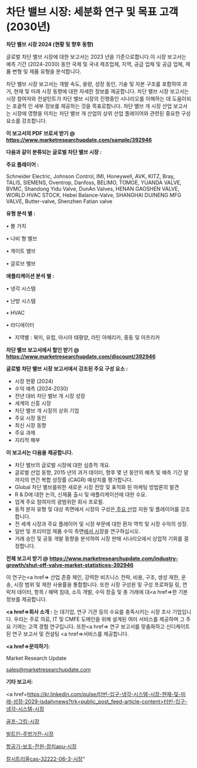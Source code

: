 # 차단 밸브 시장: 세분화 연구 및 목표 고객(2030년)

<strong>차단 밸브 시장 2024 (현황 및 향후 동향)</strong>

글로벌 차단 밸브 시장에 대한 보고서는 2023 년을 기준으로합니다.이 시장 보고서는 예측 기간 (2024-2030) 동안 국제 및 국내 제조업체, 지역, 공급 업체 및 공급 업체, 제품 변형 및 제품 유형을 분석합니다.

차단 밸브 시장 보고서는 개발 속도, 용량, 성장 동인, 기술 및 자본 구조를 포함하여 과거, 현재 및 미래 시장 동향에 대한 자세한 정보를 제공합니다. 차단 밸브 시장 보고서는 시장 참여자와 컨설턴트가 차단 밸브 시장의 진행중인 시나리오를 이해하는 데 도움이되는 포괄적 인 세부 정보를 제공하는 것을 목표로합니다. 차단 밸브 개 시장 산업 보고서는 시장에 영향을 미치는 차단 밸브 개 산업의 상위 산업 플레이어와 관련된 중요한 구성 요소를 강조합니다.



<strong>이 보고서의 PDF 브로셔 받기 @ <a href=https://www.marketresearchupdate.com/sample/392946>https://www.marketresearchupdate.com/sample/392946</a></strong>



<strong>다음과 같이 분류되는 글로벌 차단 밸브 시장 :</strong>



<strong>주요 플레이어 :</strong>

Schneider Electric, Johnson Control, IMI, Honeywell, AVK, KITZ, Bray, TALIS, SIEMENS, Oventrop, Danfoss, BELIMO, TOMOE, YUANDA VALVE, BVMC, Shandong Yidu Valve, DunAn Valves, HENAN GAOSHEN VALVE, WORLD HVAC STOCK, Hebei Balance-Valve, SHANGHAI DUINENG MFG VALVE, Butter-valve, Shenzhen Fatian valve



<strong>유형 분석 별 :</strong>

• 볼 가치

• 나비 형 밸브

• 게이트 밸브

• 글로브 밸브



<strong>애플리케이션 분석 별 :</strong>

• 냉각 시스템

• 난방 시스템

• HVAC

• 라디에이터

<ul>
  <li>지역별 : 북미, 유럽, 아시아 태평양, 라틴 아메리카, 중동 및 아프리카</li>
</ul>


<strong>차단 밸브 보고서에서 할인 받기 @ <a href=https://www.marketresearchupdate.com/discount/392946>https://www.marketresearchupdate.com/discount/392946</a></strong>



<strong>글로벌 차단 밸브 시장 보고서에서 강조된 주요 구성 요소 :</strong>
<ul>
  <li>시장 현황 (2024)</li>
  <li>수익 예측 (2024-2030)</li>
  <li>전년 대비 차단 밸브 개 시장 성장</li>
  <li>세계의 신흥 시장</li>
  <li>차단 밸브 개 시장의 상위 기업</li>
  <li>주요 시장 동인</li>
  <li>최신 시장 동향</li>
  <li>주요 과제</li>
  <li>지리적 해부</li>
</ul>


<strong>이 보고서는 다음을 제공합니다.</strong>
<ul>
  <li>차단 밸브의 글로벌 시장에 대한 심층적 개요.</li>
  <li>글로벌 산업 동향, 2015 년의 과거 데이터, 향후 몇 년 동안의 예측 및 예측 기간 말까지의 연간 복합 성장률 (CAGR) 예상치를 평가합니다.</li>
  <li>Global 차단 밸브를위한 새로운 시장 전망 및 표적화 된 마케팅 방법론의 발견</li>
  <li>R &amp; D에 대한 논의, 신제품 출시 및 애플리케이션에 대한 수요.</li>
  <li>업계 주요 참여자의 광범위한 회사 프로필.</li>
  <li>동적 분자 유형 및 대상 측면에서 시장의 구성은<a href=> 주요 산</a>업 자원 및 플레이어를 강조합니다.</li>
  <li>전 세계 시장과 주요 플레이어 및 시장 부문에 대한 환자 역학 및 시장 수익의 성장.</li>
  <li>일반 및 프리미엄 제품 수익 측면<a href=>에서 시</a>장을 연구하십시오.</li>
  <li>거래 승인 및 공동 개발 동향을 분석하여 시장 판매 시나리오에서 상업적 기회를 결정합니다.</li>
</ul>



<strong>전체 보고서 받기 @ <a href=https://www.marketresearchupdate.com/industry-growth/shut-off-valve-market-statistices-392946>https://www.marketresearchupdate.com/industry-growth/shut-off-valve-market-statistices-392946</a></strong>

이 연구는<a href=> 산업 존중</a> 체인, 강력한 비즈니스 전략, 비용, 구조, 생성 제한, 운송, 시장 범위 및 제한 사용률을 통합합니다. 또한 시장 구성원 및 구성 프로파일 링, 연락처 데이터, 항목 / 혜택 침대, 소득 개발, 수익 창출 및 총 거래에 대<a href=>한 기본 </a>정보를 제공합니다.



<strong><a href=>회사 소</a>개 :</strong>
는 대기업, 연구 기관 등의 수요를 충족시키는 시장 조사 기업입니다. 우리는 주로 의료, IT 및 CMFE 도메인을 위해 설계된 여러 서비스를 제공하며 그 주요 기여는 고객 경험 연구입니다. 또한<a href=> 연구 보</a>고서를 맞춤화하고 신디케이트 된 연구 보고서 및 컨설팅 <a href=>서비스</a>를 제공합니다.



<strong><a href=>문의하기:</a></strong>

Market Research Update

sales@marketresearchupdate.com



<strong>기타 보고서:</strong>

<a href=https://kr.linkedin.com/pulse/터빈-입구-냉각-시스템-시장-현재-및-미래-성장-2029-isdailynews?trk=public_post_feed-article-content>터빈-입구-냉각-시스템-시장</a>

<a href=https://www.linkedin.com/pulse/골프-그립-시장-현재-및-미래-성장-2029-consumer-connection-chronicles-24-/>골프-그립-시장</a>

<a href=https://www.linkedin.com/pulse/빌트인-주방가전-시장-동향-및-성장-전망-trendsetters-talk-360-analysis-w3wjf/>빌트인-주방가전-시장</a>

<a href=https://www.linkedin.com/pulse/항공기-보조-전원-장치apu-시장-현재-및-미래-성장-2029-8pt6f/>항공기-보조-전원-장치apu-시장</a>

<a href=https://www.linkedin.com/pulse/칼시트리올cas-32222-06-3-시장-진입-전략-및-위험-평가2030년-qivnc/>칼시트리올cas-32222-06-3-시장</a>"

